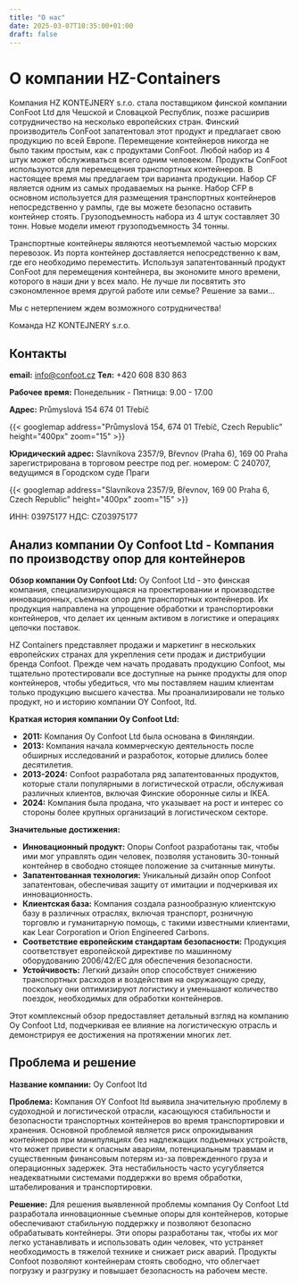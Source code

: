 ```yaml
---
title: "О нас"
date: 2025-03-07T10:35:00+01:00
draft: false
---
```


# О компании HZ-Containers

Компания HZ KONTEJNERY s.r.o. стала поставщиком финской компании ConFoot Ltd для Чешской и Словацкой Республик, позже расширив сотрудничество на несколько европейских стран. Финский производитель ConFoot запатентовал этот продукт и предлагает свою продукцию по всей Европе. Перемещение контейнеров никогда не было таким простым, как с продуктами ConFoot. Любой набор из 4 штук может обслуживаться всего одним человеком. Продукты ConFoot используются для перемещения транспортных контейнеров. В настоящее время мы предлагаем три варианта продукции. Набор CF является одним из самых продаваемых на рынке. Набор CFP в основном используется для размещения транспортных контейнеров непосредственно у рампы, где вы можете безопасно оставить контейнер стоять. Грузоподъемность набора из 4 штук составляет 30 тонн. Новые модели имеют грузоподъемность 34 тонны.

Транспортные контейнеры являются неотъемлемой частью морских перевозок. Из порта контейнер доставляется непосредственно к вам, где его необходимо переместить. Используя запатентованный продукт ConFoot для перемещения контейнера, вы экономите много времени, которого в наши дни у всех мало. Не лучше ли посвятить это сэкономленное время другой работе или семье? Решение за вами...

Мы с нетерпением ждем возможного сотрудничества!

Команда HZ KONTEJNERY s.r.o.

## Контакты

**email:** info@confoot.cz
**Тел:** +420 608 830 863

**Рабочее время:**
Понедельник - Пятница: 9.00 - 17.00

**Адрес:**
Průmyslová 154
674 01 Třebíč

{{< googlemap address="Průmyslová 154, 674 01 Třebíč, Czech Republic" height="400px" zoom="15" >}}

**Юридический адрес:**
Slavníkova 2357/9, Břevnov (Praha 6), 169 00 Praha
зарегистрирована в торговом реестре под рег. номером: C 240707, ведущимся в Городском суде Праги

{{< googlemap address="Slavníkova 2357/9, Břevnov, 169 00 Praha 6, Czech Republic" height="400px" zoom="15" >}}

ИНН: 03975177
НДС: CZ03975177


## Анализ компании Oy Confoot Ltd \- Компания по производству опор для контейнеров

**Обзор компании Oy Confoot Ltd:** Oy Confoot Ltd - это финская компания, специализирующаяся на проектировании и производстве инновационных, съемных опор для транспортных контейнеров. Их продукция направлена на упрощение обработки и транспортировки контейнеров, что делает их ценным активом в логистике и операциях цепочки поставок.

HZ Containers представляет продажи и маркетинг в нескольких европейских странах для укрепления сети продаж и дистрибуции бренда Confoot. Прежде чем начать продавать продукцию Confoot, мы тщательно протестировали все доступные на рынке продукты для опор контейнеров, чтобы убедиться, что мы поставляем нашим клиентам только продукцию высшего качества. Мы проанализировали не только продукт, но и историю компании OY Confoot, ltd.

**Краткая история компании Oy Confoot Ltd:**

- **2011:** Компания Oy Confoot Ltd была основана в Финляндии.  
- **2013:** Компания начала коммерческую деятельность после обширных исследований и разработок, которые длились более десятилетия.  
- **2013-2024:** Confoot разработала ряд запатентованных продуктов, которые стали популярными в логистической отрасли, обслуживая различных клиентов, включая Финские оборонные силы и IKEA.  
- **2024:** Компания была продана, что указывает на рост и интерес со стороны более крупных организаций в логистическом секторе.

**Значительные достижения:**

- **Инновационный продукт:** Опоры Confoot разработаны так, чтобы ими мог управлять один человек, позволяя установить 30-тонный контейнер в свободно стоящее положение за считанные минуты.  
- **Запатентованная технология:** Уникальный дизайн опор Confoot запатентован, обеспечивая защиту от имитации и подчеркивая их инновационность.  
- **Клиентская база:** Компания создала разнообразную клиентскую базу в различных отраслях, включая транспорт, розничную торговлю и гуманитарную помощь, с такими известными клиентами, как Lear Corporation и Orion Engineered Carbons.  
- **Соответствие европейским стандартам безопасности:** Продукция соответствует европейской директиве по машинному оборудованию 2006/42/EC для обеспечения безопасности.  
- **Устойчивость:** Легкий дизайн опор способствует снижению транспортных расходов и воздействия на окружающую среду, поскольку они оптимизируют логистику и уменьшают количество поездок, необходимых для обработки контейнеров.

Этот комплексный обзор предоставляет детальный взгляд на компанию Oy Confoot Ltd, подчеркивая ее влияние на логистическую отрасль и демонстрируя ее достижения на протяжении многих лет.

## Проблема и решение

**Название компании:** Oy Confoot ltd

**Проблема:** Компания OY Confoot ltd выявила значительную проблему в судоходной и логистической отрасли, касающуюся стабильности и безопасности транспортных контейнеров во время транспортировки и хранения. Основной проблемой является риск опрокидывания контейнеров при манипуляциях без надлежащих подъемных устройств, что может привести к опасным авариям, потенциальным травмам и существенным финансовым потерям из-за поврежденного груза и операционных задержек. Эта нестабильность часто усугубляется неадекватными системами поддержки во время обработки, штабелирования и транспортировки.

**Решение:** Для решения выявленной проблемы компания Oy Confoot Ltd разработала инновационные съемные опоры для контейнеров, которые обеспечивают стабильную поддержку и позволяют безопасно обрабатывать контейнеры. Эти опоры разработаны так, чтобы их мог легко устанавливать и использовать один человек, что устраняет необходимость в тяжелой технике и снижает риск аварий. Продукты Confoot позволяют контейнерам стоять свободно, что облегчает погрузку и разгрузку и повышает безопасность на рабочем месте.

